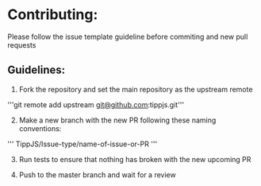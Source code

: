 
# Contributing:


Please follow the issue template guideline before commiting and new pull requests

## Guidelines:

1. Fork the repository and set the main repository as the upstream remote

'''git remote add upstream git@github.com:tippjs.git'''

2. Make a new branch with the new PR following these naming conventions:

'''
TippJS/Issue-type/name-of-issue-or-PR
'''

3. Run tests to ensure that nothing has broken with the new upcoming PR

4. Push to the master branch and wait for a review

